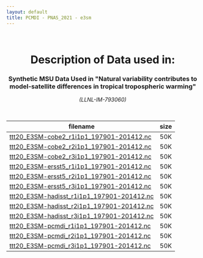```yaml
---
layout: default
title: PCMDI - PNAS_2021 - e3sm
---
```


<br>
<center>
    <p>
        <h1>Description of Data used in:</h1>
        <h3>Synthetic MSU Data Used in "Natural variability contributes to model-satellite differences in tropical tropospheric warming"</h3>
    </p>
    <p><em>(LLNL-IM-793060)</em></p>
</center>
<br>

filename | size
   ---   | ---
[ttt20_E3SM-cobe2_r1i1p1_197901-201412.nc](https://pcmdi.llnl.gov/climate-data/PNAS_2021/e3sm/ttt20_E3SM-cobe2_r1i1p1_197901-201412.nc) | 50K
[ttt20_E3SM-cobe2_r2i1p1_197901-201412.nc](https://pcmdi.llnl.gov/climate-data/PNAS_2021/e3sm/ttt20_E3SM-cobe2_r2i1p1_197901-201412.nc) | 50K
[ttt20_E3SM-cobe2_r3i1p1_197901-201412.nc](https://pcmdi.llnl.gov/climate-data/PNAS_2021/e3sm/ttt20_E3SM-cobe2_r3i1p1_197901-201412.nc) | 50K
[ttt20_E3SM-ersst5_r1i1p1_197901-201412.nc](https://pcmdi.llnl.gov/climate-data/PNAS_2021/e3sm/ttt20_E3SM-ersst5_r1i1p1_197901-201412.nc) | 50K
[ttt20_E3SM-ersst5_r2i1p1_197901-201412.nc](https://pcmdi.llnl.gov/climate-data/PNAS_2021/e3sm/ttt20_E3SM-ersst5_r2i1p1_197901-201412.nc) | 50K
[ttt20_E3SM-ersst5_r3i1p1_197901-201412.nc](https://pcmdi.llnl.gov/climate-data/PNAS_2021/e3sm/ttt20_E3SM-ersst5_r3i1p1_197901-201412.nc) | 50K
[ttt20_E3SM-hadisst_r1i1p1_197901-201412.nc](https://pcmdi.llnl.gov/climate-data/PNAS_2021/e3sm/ttt20_E3SM-hadisst_r1i1p1_197901-201412.nc) | 50K
[ttt20_E3SM-hadisst_r2i1p1_197901-201412.nc](https://pcmdi.llnl.gov/climate-data/PNAS_2021/e3sm/ttt20_E3SM-hadisst_r2i1p1_197901-201412.nc) | 50K
[ttt20_E3SM-hadisst_r3i1p1_197901-201412.nc](https://pcmdi.llnl.gov/climate-data/PNAS_2021/e3sm/ttt20_E3SM-hadisst_r3i1p1_197901-201412.nc) | 50K
[ttt20_E3SM-pcmdi_r1i1p1_197901-201412.nc](https://pcmdi.llnl.gov/climate-data/PNAS_2021/e3sm/ttt20_E3SM-pcmdi_r1i1p1_197901-201412.nc) | 50K
[ttt20_E3SM-pcmdi_r2i1p1_197901-201412.nc](https://pcmdi.llnl.gov/climate-data/PNAS_2021/e3sm/ttt20_E3SM-pcmdi_r2i1p1_197901-201412.nc) | 50K
[ttt20_E3SM-pcmdi_r3i1p1_197901-201412.nc](https://pcmdi.llnl.gov/climate-data/PNAS_2021/e3sm/ttt20_E3SM-pcmdi_r3i1p1_197901-201412.nc) | 50K

